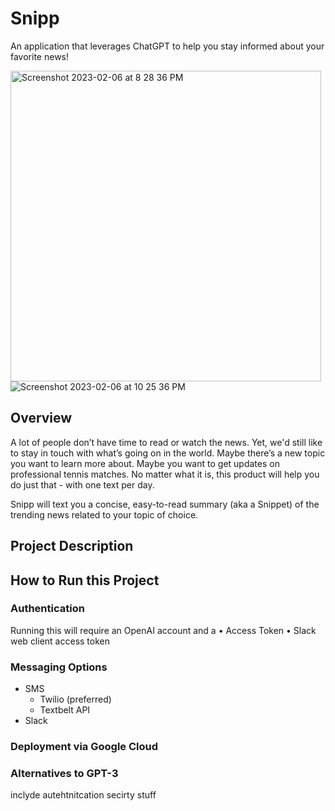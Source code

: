 # Snipp
An application that leverages ChatGPT to help you stay informed about your favorite news!

<img width="497" alt="Screenshot 2023-02-06 at 8 28 36 PM" src="https://user-images.githubusercontent.com/110851085/217148742-2ec7ff89-5bdd-4c79-a155-22bb048fa2e6.png">![Screenshot 2023-02-06 at 10 25 36 PM](https://user-images.githubusercontent.com/110851085/217165306-56e5aef8-f166-4cc3-98f9-3dd38e27afff.jpeg)


## Overview

A lot of people don’t have time to read or watch the news. Yet, we'd still like to stay in touch with what’s going on in the world. Maybe there’s a new topic you want to learn more about. Maybe you want to get updates on professional tennis matches. No matter what it is, this product will help you do just that - with one text per day.

Snipp will text you a concise, easy-to-read summary (aka a Snippet) of the trending news related to your topic of choice. 

## Project Description

## How to Run this Project


### Authentication

Running this will require an OpenAI account and a 
• Access Token
• Slack web client access token

### Messaging Options

- SMS
  - Twilio (preferred)
  - Textbelt API
- Slack

### Deployment via Google Cloud

### Alternatives to GPT-3




inclyde autehtnitcation secirty stuff
